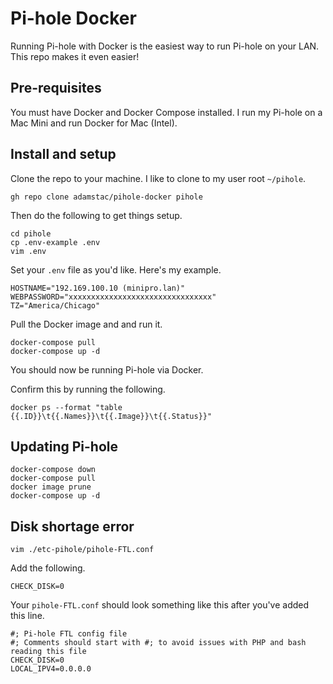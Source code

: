 # Pi-hole Docker

Running Pi-hole with Docker is the easiest way to run Pi-hole on your LAN. This repo makes it even easier!

## Pre-requisites

You must have Docker and Docker Compose installed. I run my Pi-hole on a Mac Mini and run Docker for Mac (Intel).

## Install and setup

Clone the repo to your machine. I like to clone to my user root `~/pihole`.

```
gh repo clone adamstac/pihole-docker pihole
```

Then do the following to get things setup.

```
cd pihole
cp .env-example .env
vim .env
```

Set your `.env` file as you'd like. Here's my example.

```
HOSTNAME="192.169.100.10 (minipro.lan)"
WEBPASSWORD="xxxxxxxxxxxxxxxxxxxxxxxxxxxxxxxx"
TZ="America/Chicago"
```

Pull the Docker image and and run it.

```
docker-compose pull
docker-compose up -d
```

You should now be running Pi-hole via Docker.

Confirm this by running the following.

```
docker ps --format "table {{.ID}}\t{{.Names}}\t{{.Image}}\t{{.Status}}"
```

## Updating Pi-hole

```
docker-compose down
docker-compose pull
docker image prune
docker-compose up -d
```

## Disk shortage error

```
vim ./etc-pihole/pihole-FTL.conf
```

Add the following.

```
CHECK_DISK=0
```

Your `pihole-FTL.conf` should look something like this after you've added this line.

```
#; Pi-hole FTL config file
#; Comments should start with #; to avoid issues with PHP and bash reading this file
CHECK_DISK=0
LOCAL_IPV4=0.0.0.0
```
